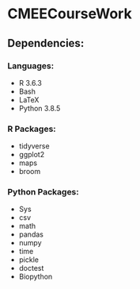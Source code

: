 # CMEECourseWork
## Dependencies:

### Languages:
* R 3.6.3
* Bash
* LaTeX
* Python 3.8.5

### R Packages:
* tidyverse
* ggplot2
* maps
* broom

### Python Packages:
* Sys
* csv
* math
* pandas
* numpy
* time
* pickle
* doctest
* Biopython